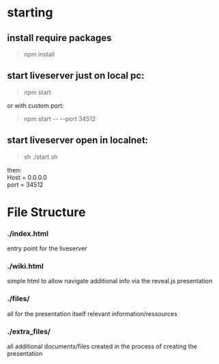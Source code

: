 
# starting
## install require packages
> npm install
## start liveserver just on local pc:
> npm start

or with custom port:
> npm start -- --port 34512
## start liveserver open in localnet:
> sh ./start.sh

then:\
Host = 0.0.0.0\
port = 34512

# File Structure

### ./index.html
  entry point for the liveserver

### ./wiki.html
  simple html to allow navigate additional info via the reveal.js presentation

### ./files/
  all for the presentation itself relevant information/ressources

### ./extra_files/
  all additional documents/files created in the process of creating the presentation
